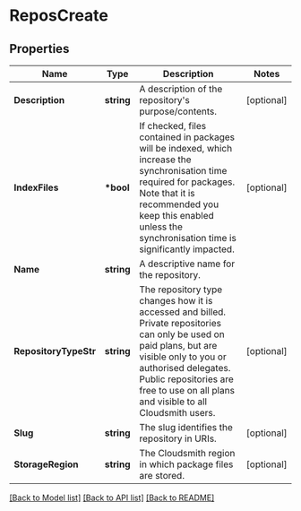 # ReposCreate

## Properties

Name | Type | Description | Notes
------------ | ------------- | ------------- | -------------
**Description** | **string** | A description of the repository&#39;s purpose/contents. | [optional] 
**IndexFiles** | **\*bool** | If checked, files contained in packages will be indexed, which increase the synchronisation time required for packages. Note that it is recommended you keep this enabled unless the synchronisation time is significantly impacted. | [optional] 
**Name** | **string** | A descriptive name for the repository. | 
**RepositoryTypeStr** | **string** | The repository type changes how it is accessed and billed. Private repositories can only be used on paid plans, but are visible only to you or authorised delegates. Public repositories are free to use on all plans and visible to all Cloudsmith users. | [optional] 
**Slug** | **string** | The slug identifies the repository in URIs. | [optional] 
**StorageRegion** | **string** | The Cloudsmith region in which package files are stored. | [optional] 

[[Back to Model list]](../README.md#documentation-for-models) [[Back to API list]](../README.md#documentation-for-api-endpoints) [[Back to README]](../README.md)


